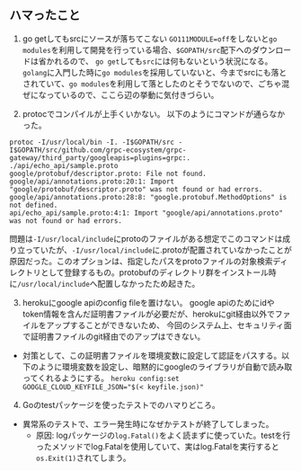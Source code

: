 ## ハマったこと
1. go getしてもsrcにソースが落ちてこない
`GO111MODULE=off`をしないと`go modules`を利用して開発を行っている場合、`$GOPATH/src`配下へのダウンロードは省かれるので、
`go get`しても`src`には何もないという状況になる。
`golang`に入門した時に`go modules`を採用していないと、今までsrcにも落とされていて、`go modules`を利用して落としたのとそうでないので、ごちゃ混ぜになっているので、ここら辺の挙動に気付きづらい。

2. protocでコンパイルが上手くいかない。
以下のようにコマンドが通らなかった。
```
protoc -I/usr/local/bin -I. -I$GOPATH/src -I$GOPATH/src/github.com/grpc-ecosystem/grpc-gateway/third_party/googleapis=plugins=grpc:. ./api/echo_api/sample.proto
google/protobuf/descriptor.proto: File not found.
google/api/annotations.proto:20:1: Import "google/protobuf/descriptor.proto" was not found or had errors.
google/api/annotations.proto:28:8: "google.protobuf.MethodOptions" is not defined.
api/echo_api/sample.proto:4:1: Import "google/api/annotations.proto" was not found or had errors.
```
問題は`-I/usr/local/include`にprotoのファイルがある想定でこのコマンドは成り立っていたが、`-I/usr/local/include`に.protoが配置されていなかったことが原因だった。このオプションは、指定したパスをprotoファイルの対象検索ディレクトリとして登録するもの。protobufのディレクトリ群をインストール時に`/usr/local/include`へ配置しなかったため起きた。

3. herokuにgoogle apiのconfig fileを置けない。
google apiのためにidやtoken情報を含んだ証明書ファイルが必要だが、herokuにgit経由以外でファイルをアップすることができないため、
今回のシステム上、セキュリティ面で証明書ファイルのgit経由でのアップはできない。
- 対策として、この証明書ファイルを環境変数に設定して認証をパスする。以下のように環境変数を設定し、暗黙的にgoogleのライブラリが自動で読み取ってくれるようにする。
`heroku config:set GOOGLE_CLOUD_KEYFILE_JSON="$(< keyfile.json)"`

4. Goのtestパッケージを使ったテストでのハマりどころ。
- 異常系のテストで、エラー発生時になぜかテストが終了してしまった。 
    - 原因: logパッケージの`log.Fatal()`をよく読まずに使っていた。testを行ったメソッドでlog.Fatalを使用していて、実はlog.Fatalを実行すると`os.Exit(1)`されてしまう。
